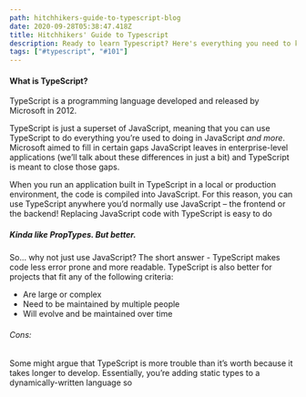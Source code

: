 ```yaml
---
path: hitchhikers-guide-to-typescript-blog
date: 2020-09-28T05:38:47.418Z
title: Hitchhikers' Guide to Typescript
description: Ready to learn Typescript? Here's everything you need to know to get started
tags: ["#typescript", "#101"]
---
```


#### **What is TypeScript?**

TypeScript is a programming language developed and released by Microsoft in 2012.

TypeScript is just a superset of JavaScript, meaning that you can use TypeScript to do everything you’re used to doing in JavaScript *and more*.  Microsoft aimed to fill in certain gaps JavaScript leaves in enterprise-level applications (we’ll talk about these differences in just a bit) and TypeScript is meant to close those gaps.

When you run an application built in TypeScript in a local or production environment, the code is compiled into JavaScript.  For this reason, you can use TypeScript anywhere you’d normally use JavaScript – the frontend or the backend!  Replacing JavaScript code with TypeScript is easy to do

##### Kinda like PropTypes.  But better.

So… why not just use JavaScript?  The short answer - TypeScript makes code less error prone and more readable.  TypeScript is also better for projects that fit any of the following criteria:

  * Are large or complex
  * Need to be maintained by multiple people
  * Will evolve and be maintained over time

###### Cons:

Some might argue that TypeScript is more trouble than it’s worth because it takes longer to develop.  Essentially, you’re adding static types to a dynamically-written language so 
